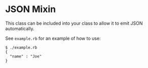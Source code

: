 # JSON Mixin

This class can be included into your class to allow it to emit JSON automatically.

See `example.rb` for an example of how to use:

```
$ ./example.rb 
{
  "name" : "Joe"
}
```
